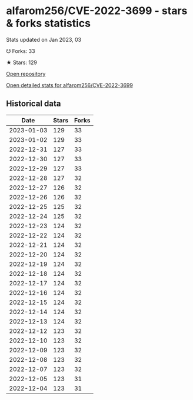 # alfarom256/CVE-2022-3699 - stars & forks statistics

Stats updated on Jan 2023, 03

☋ Forks: 33

★ Stars: 129

[Open repository](https://github.com/alfarom256/CVE-2022-3699)

[Open detailed stats for alfarom256/CVE-2022-3699](https://reviewgithub.com/rep/alfarom256/CVE-2022-3699)

## Historical data
| Date | Stars | Forks |
|------|-------|-------|
| 2023-01-03 | 129 | 33 | 
| 2023-01-02 | 129 | 33 | 
| 2022-12-31 | 127 | 33 | 
| 2022-12-30 | 127 | 33 | 
| 2022-12-29 | 127 | 33 | 
| 2022-12-28 | 127 | 32 | 
| 2022-12-27 | 126 | 32 | 
| 2022-12-26 | 126 | 32 | 
| 2022-12-25 | 125 | 32 | 
| 2022-12-24 | 125 | 32 | 
| 2022-12-23 | 124 | 32 | 
| 2022-12-22 | 124 | 32 | 
| 2022-12-21 | 124 | 32 | 
| 2022-12-20 | 124 | 32 | 
| 2022-12-19 | 124 | 32 | 
| 2022-12-18 | 124 | 32 | 
| 2022-12-17 | 124 | 32 | 
| 2022-12-16 | 124 | 32 | 
| 2022-12-15 | 124 | 32 | 
| 2022-12-14 | 124 | 32 | 
| 2022-12-13 | 124 | 32 | 
| 2022-12-12 | 123 | 32 | 
| 2022-12-10 | 123 | 32 | 
| 2022-12-09 | 123 | 32 | 
| 2022-12-08 | 123 | 32 | 
| 2022-12-07 | 123 | 32 | 
| 2022-12-05 | 123 | 31 | 
| 2022-12-04 | 123 | 31 | 


